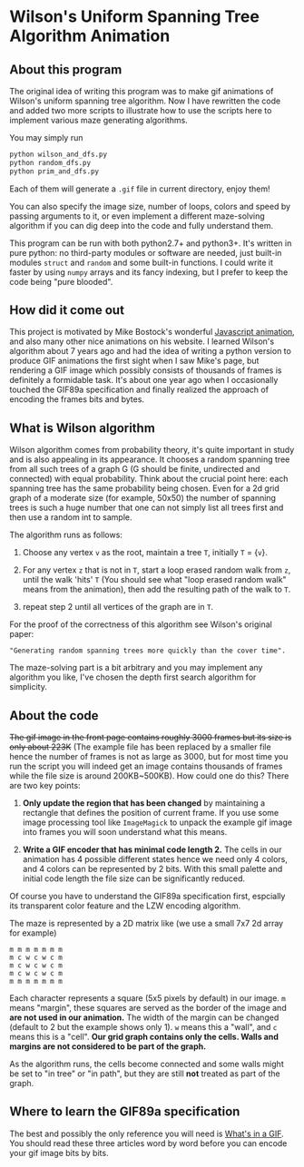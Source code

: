 # Wilson's Uniform Spanning Tree Algorithm Animation



## About this program

The original idea of writing this program was to make gif animations of Wilson's uniform spanning tree algorithm. Now I have rewritten the code and added two more scripts to illustrate how to use the scripts here to implement various maze generating algorithms.

You may simply run

``` bash
python wilson_and_dfs.py
python random_dfs.py
python prim_and_dfs.py
```

Each of them will generate a `.gif` file in current directory, enjoy them!

You can also specify the image size, number of loops, colors and speed by passing arguments to it, or even implement a different maze-solving algorithm if you can dig deep into the code and fully understand them.

This program can be run with both python2.7+ and python3+. It's written in pure python: no third-party modules or software are needed, just built-in modules `struct` and `random` and some built-in functions. I could write it faster by using `numpy` arrays and its fancy indexing, but I prefer to keep the code being "pure blooded".

## How did it come out

This project is motivated by Mike Bostock's wonderful [Javascript animation](https://bl.ocks.org/mbostock/11357811), and also many other nice animations on his website. I learned Wilson's algorithm about 7 years ago and had the idea of writing a python version to produce GIF animations the first sight when I saw Mike's page, but rendering a GIF image which possibly consists of thousands of frames is definitely a formidable task. It's about one year ago when I occasionally touched the GIF89a specification and finally realized the approach of encoding the frames bits and bytes.

## What is Wilson algorithm

Wilson algorithm comes from probability theory, it's quite important in study and is also appealing in its appearance. It chooses a random spanning tree from all such trees of a graph G (G should be finite, undirected and connected) with equal probability. Think about the crucial point here: each spanning tree has the same probability being chosen. Even for a 2d grid graph of a moderate size (for example, 50x50) the number of spanning trees is such a huge number that one can not simply list all trees first and then use a random int to sample.

The algorithm runs as follows:

1. Choose any vertex `v` as the root, maintain a tree `T`, initially `T` = {`v`}.

2. For any vertex `z` that is not in `T`, start a loop erased random walk from `z`, until the walk 'hits' `T` (You should see what "loop erased random walk" means from the animation), then add the resulting path of the walk to `T`.

3. repeat step 2 until all vertices of the graph are in `T`. 

For the proof of the correctness of this algorithm see Wilson's original paper:

    "Generating random spanning trees more quickly than the cover time".

The maze-solving part is a bit arbitrary and you may implement any algorithm you like, I've chosen the depth first search algorithm for simplicity.


## About the code

~~The gif image in the front page contains roughly 3000 frames but its size is only about 223K~~ (The example file has been replaced by a smaller file hence the number of frames is not as large as 3000, but for most time you run the script you will indeed get an image contains thousands of frames while the file size is around 200KB~500KB). How could one do this? There are two key points:

1. **Only update the region that has been changed** by maintaining a rectangle that defines the position of current frame. If you use some image processing tool like `ImageMagick` to unpack the example gif image into frames you will soon understand what this means.

2. **Write a GIF encoder that has minimal code length 2.** The cells in our animation has 4 possible different states hence we need only 4 colors, and 4 colors can be represented by 2 bits. With this small palette and initial code length the file size can be significantly reduced. 

Of course you have to understand the GIF89a specification first, espcially its transparent color feature and the LZW encoding algorithm.

The maze is represented by a 2D matrix like (we use a small 7x7 2d array for example)

```
m m m m m m m
m c w c w c m
m c w c w c m
m c w c w c m
m m m m m m m
```

Each character represents a square (5x5 pixels by default) in our image. `m` means "margin", these squares are served as the border of the image and **are not used in our animation.** The width of the margin can be changed (default to 2 but the example shows only 1). `w` means this a "wall", and `c` means this is a "cell". **Our grid graph contains only the cells. Walls and margins are not considered to be part of the graph.**

As the algorithm runs, the cells become connected and some walls might be set to "in tree" or "in path", but they are still **not** treated as part of the graph.

## Where to learn the GIF89a specification

The best and possibly the only reference you will need is [What's in a GIF](http://giflib.sourceforge.net/whatsinagif/index.html). You should read these three articles word by word before you can encode your gif image bits by bits.
